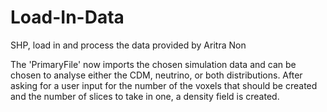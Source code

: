 # Load-In-Data
SHP, load in and process the data provided by Aritra Non

The 'PrimaryFile' now imports the chosen simulation data and can be chosen to analyse either the CDM, neutrino, or both distributions.  After asking for a user input for the number of the voxels that should be created and the number of slices to take in one, a density field is created.
